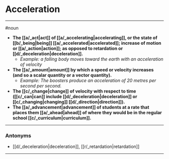 # Acceleration
---
#noun
- **The [[a/_act|act]] of [[a/_accelerating|accelerating]], or the state of [[b/_being|being]] [[a/_accelerated|accelerated]]; increase of motion or [[a/_action|action]]; as opposed to retardation or [[d/_deceleration|deceleration]].**
	- _Example: a falling body moves toward the earth with an acceleration of velocity_
- **The [[a/_amount|amount]] by which a speed or velocity increases (and so a scalar quantity or a vector quantity).**
	- _Example: The boosters produce an acceleration of 20 metres per second per second._
- **The [[c/_change|change]] of velocity with respect to time ([[c/_can|can]] include [[d/_deceleration|deceleration]] or [[c/_changing|changing]] [[d/_direction|direction]]).**
- **The [[a/_advancement|advancement]] of students at a rate that places them [[a/_ahead|ahead]] of where they would be in the regular school [[c/_curriculum|curriculum]].**
---
### Antonyms
- [[d/_deceleration|deceleration]], [[r/_retardation|retardation]]
---
